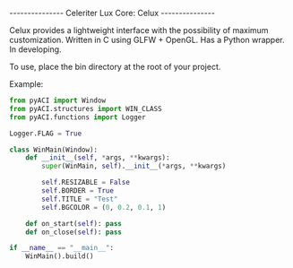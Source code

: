 --------------- Celeriter Lux Core: Celux ---------------

Celux provides a lightweight interface with the possibility of maximum customization. Written in C using GLFW + OpenGL. Has a Python wrapper. In developing.

To use, place the bin directory at the root of your project.

Example:

```python
from pyACI import Window
from pyACI.structures import WIN_CLASS
from pyACI.functions import Logger

Logger.FLAG = True

class WinMain(Window):
	def __init__(self, *args, **kwargs):
		super(WinMain, self).__init__(*args, **kwargs)

		self.RESIZABLE = False
		self.BORDER = True
		self.TITLE = "Test"
		self.BGCOLOR = (0, 0.2, 0.1, 1)

	def on_start(self): pass
	def on_close(self): pass

if __name__ == "__main__":
	WinMain().build()
```
